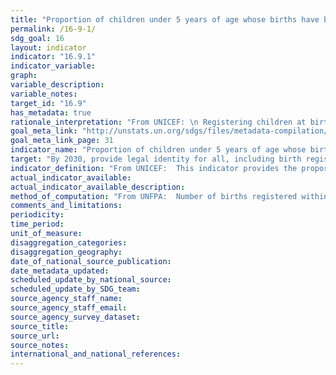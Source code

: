 ```yaml
---
title: "Proportion of children under 5 years of age whose births have been registered with a civil authority, by age"
permalink: /16-9-1/
sdg_goal: 16
layout: indicator
indicator: "16.9.1"
indicator_variable: 
graph: 
variable_description: 
variable_notes: 
target_id: "16.9"
has_metadata: true
rationale_interpretation: "From UNICEF: \n Registering children at birth is the first step in securing their recognition before the law, safeguarding their rights, and ensuring that any violation of these rights does not go unnoticed. \nChildren without official identification documents may be denied health care or education. Later in life, the lack of such documentation can mean that a child may enter into marriage or the labour market, or be conscripted into the armed forces, before the legal age. In adulthood, birth certificates may be required to obtain social assistance or a job in the formal sector, to buy or prove the right to inherit property, to vote and to obtain a passport. \n\n From Goal 16 TST Working Group: \nArticle 7 of the Convention on the Rights of the Child (CRC) provides that all children should be registered immediately after birth and have the right from birth to a name and the right to acquire a nationality. Article 8 CRC further provides that, where a child is illegally deprived of some or all of the elements of his or her identity, States Parties shall provide appropriate assistance and protection, with a view to re-establishing speedily his or her identity. This indicator is therefore measured for all children, defined as persons under the age of 18. \nWhere births are not registered, children may be unable to obtain a birth certificate, which can result in denial of access to public services including education, health and social services, despite the human rights obligations of States to provide these without discrimination. Lack of registration may also result in early marriage or early entry to the labour market, before the child has reached the minimum legal age. Registering children at birth is the first step in securing their recognition before the law, safeguarding their rights, and ensuring that any violation of these rights does not go unnoticed."
goal_meta_link: "http://unstats.un.org/sdgs/files/metadata-compilation/Metadata-Goal-16.pdf"
goal_meta_link_page: 31
indicator_name: "Proportion of children under 5 years of age whose births have been registered with a civil authority, by age"
target: "By 2030, provide legal identity for all, including birth registration."
indicator_definition: "From UNICEF:  This indicator provides the proportion of children under the age of five whose births are reported as being registered with the relevant national civil authorities. It is calculated by dividing the number of children under the age of five whose births are reported as being registered with the relevant national civil authorities by the total number of children under the age of five in the population.  From Goal 16 TST Working Group: The indicator is calculated as the number of children whose births have been registered with a civil authority divided by the total number of children.  From UNFPA: Percentage of births that are registered within a certain period of time after birth (one month, one year, five years of age) in a civil registration and vital statistics system or from household surveys."
actual_indicator_available: 
actual_indicator_available_description: 
method_of_computation: "From UNFPA:  Number of births registered within a given period of time after birth (a month, a year, 0-4 years) in a given calendar year / Total number of births in a given calendar year  Method of measurement: data should be available and could be obtained from civil registration and vital statistics systems. Civil registration administrative data could be linked to estimates of the expected number of newborns. In countries with deficient CRVS systems, data is collected via household surveys (DHS and MICS). Questions are asked about registration status of children born in the five years preceding the data of the survey. The numerator of this indicator includes children whose birth certificate was seen by the interviewer or whose mother or care-taker says the birth has been registered. Data are also often presented for other age groups such as infants or children under 5 years of age. Method of estimation: currently UNICEF produces and publish estimates of birth registration for children under five using both CRVS and household surveys data. Alternative data sources to be considered are the United Nations Demographic Yearbook and the World Population Prospects produced by UNPD-DESA. A new methodology and set of procedures need to be put in place to produce the desired estimate of birth registration for under one year of age (see justifications below)."
comments_and_limitations: 
periodicity: 
time_period: 
unit_of_measure: 
disaggregation_categories: 
disaggregation_geography: 
date_of_national_source_publication: 
date_metadata_updated: 
scheduled_update_by_national_source: 
scheduled_update_by_SDG_team: 
source_agency_staff_name: 
source_agency_staff_email: 
source_agency_survey_dataset: 
source_title: 
source_url: 
source_notes: 
international_and_national_references: 
---
```


